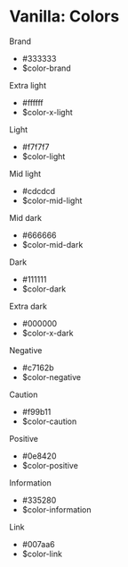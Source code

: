 # Vanilla: Colors

Brand
- #333333
- $color-brand

Extra light
- #ffffff
- $color-x-light

Light
- #f7f7f7
- $color-light

Mid light
- #cdcdcd
- $color-mid-light

Mid dark
- #666666
- $color-mid-dark

Dark
- #111111
- $color-dark

Extra dark
- #000000
- $color-x-dark

Negative
- #c7162b
- $color-negative

Caution
- #f99b11
- $color-caution

Positive
- #0e8420
- $color-positive

Information
- #335280
- $color-information

Link
- #007aa6
- $color-link
